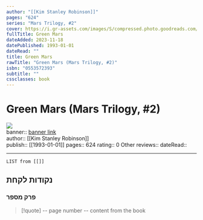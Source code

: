 ```yaml
---
author: "[[Kim Stanley Robinson]]"
pages: "624"
series: "Mars Trilogy, #2"
cover: https://i.gr-assets.com/images/S/compressed.photo.goodreads.com/books/1389628152l/77505.jpg
fullTitle: Green Mars
dateAdded: 2023-11-18
datePublished: 1993-01-01
dateRead: ""
title: Green Mars
rawTitle: "Green Mars (Mars Trilogy, #2)"
isbn: "0553572393"
subtitle: ""
cssclasses: book
---
```

# Green Mars (Mars Trilogy, #2)

![](https:&#x2F;&#x2F;i.gr-assets.com&#x2F;images&#x2F;S&#x2F;compressed.photo.goodreads.com&#x2F;books&#x2F;1389628152l&#x2F;77505.jpg)  
banner:: [banner link](https:&#x2F;&#x2F;i.gr-assets.com&#x2F;images&#x2F;S&#x2F;compressed.photo.goodreads.com&#x2F;books&#x2F;1389628152l&#x2F;77505.jpg)  
author:: [[Kim Stanley Robinson]]  
publish:: [[1993-01-01]]
pages:: 624
rating:: 0 
Other reviews:: 
dateRead:: 

<hr  style="clear:both"/>



```dataview
LIST from [[]]
```

## נקודות לקחת 

### פרק מספר
> [!quote] -- page number -- 
>  content from the book




```